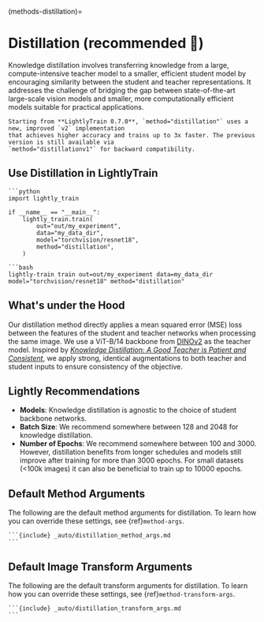 (methods-distillation)=

# Distillation (recommended 🚀)

Knowledge distillation involves transferring knowledge from a large, compute-intensive teacher model to a smaller, efficient student model by encouraging similarity between the student and teacher representations. It addresses the challenge of bridging the gap between state-of-the-art large-scale vision models and smaller, more computationally efficient models suitable for practical applications.

```{note}
Starting from **LightlyTrain 0.7.0**, `method="distillation"` uses a new, improved `v2` implementation
that achieves higher accuracy and trains up to 3x faster. The previous version is still available via
`method="distillationv1"` for backward compatibility.
```

## Use Distillation in LightlyTrain

````{tab} Python
```python
import lightly_train

if __name__ == "__main__":
    lightly_train.train(
        out="out/my_experiment", 
        data="my_data_dir",
        model="torchvision/resnet18",
        method="distillation",
    )
````

````{tab} Command Line
```bash
lightly-train train out=out/my_experiment data=my_data_dir model="torchvision/resnet18" method="distillation"
````

## What's under the Hood

Our distillation method directly applies a mean squared error (MSE) loss between the features of the student and teacher networks when processing the same image. We use a ViT-B/14 backbone from [DINOv2](https://arxiv.org/pdf/2304.07193) as the teacher model. Inspired by [*Knowledge Distillation: A Good Teacher is Patient and Consistent*](https://arxiv.org/abs/2106.05237), we apply strong, identical augmentations to both teacher and student inputs to ensure consistency of the objective.

## Lightly Recommendations

- **Models**: Knowledge distillation is agnostic to the choice of student backbone networks.
- **Batch Size**: We recommend somewhere between 128 and 2048 for knowledge distillation.
- **Number of Epochs**: We recommend somewhere between 100 and 3000. However, distillation benefits from longer schedules and models still improve after training for more than 3000 epochs. For small datasets (\<100k images) it can also be beneficial to train up to 10000 epochs.

## Default Method Arguments

The following are the default method arguments for distillation. To learn how you can
override these settings, see {ref}`method-args`.

````{dropdown} Default Method Arguments
```{include} _auto/distillation_method_args.md
```
````

## Default Image Transform Arguments

The following are the default transform arguments for distillation. To learn how you can
override these settings, see {ref}`method-transform-args`.

````{dropdown} Default Image Transforms
```{include} _auto/distillation_transform_args.md
```
````
